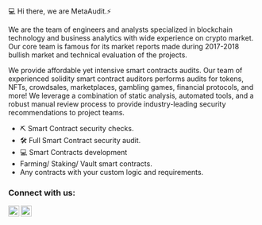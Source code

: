 💻 Hi there, we are MetaAudit.⚡

We are the team of engineers and analysts specialized in blockchain technology and business analytics with wide experience on crypto market. Our core team is famous for its market reports made during 2017-2018 bullish market and technical evaluation of the projects.

We provide affordable yet intensive smart contracts audits. Our team of experienced solidity smart contract auditors performs audits for tokens, NFTs, crowdsales, marketplaces, gambling games, financial protocols, and more! We leverage a combination of static analysis, automated tools, and a robust manual review process to provide industry-leading security recommendations to project teams.

- ⛏ Smart Contract security checks.
- 🛠 Full Smart Contract security audit.
- 💻 Smart Contracts development
- Farming/ Staking/ Vault smart contracts.
- Any contracts with your custom logic and requirements.

### Connect with us:



[<img align="left" alt="MetaAudit | LinkedIn" width="22px" src="https://cdn.jsdelivr.net/npm/simple-icons@v3/icons/gmail.svg" />][medium]
[<img align="left" alt="MetaAudit | Telegram" width="22px" src="https://cdn.jsdelivr.net/npm/simple-icons@v3/icons/telegram.svg" />][telegram]
<br />



[medium]: mailto:audit@meta-audit.io
[telegram]: https://t.me/web3_developers



<!---
MetaAudit/MetaAudit is a ✨ special ✨ repository because its `README.md` (this file) appears on your GitHub profile.
You can click the Preview link to take a look at your changes.
--->
